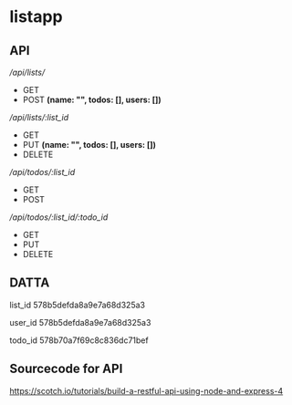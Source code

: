 
# listapp

## API
*/api/lists/*
- GET
- POST __(name: "", todos: [], users: [])__

*/api/lists/:list_id*
- GET
- PUT __(name: "", todos: [], users: [])__
- DELETE

*/api/todos/:list_id*
- GET
- POST

*/api/todos/:list_id/:todo_id*
- GET
- PUT
- DELETE

## DATTA

list_id
578b5defda8a9e7a68d325a3

user_id
578b5defda8a9e7a68d325a3


todo_id
578b70a7f69c8c836dc71bef

## Sourcecode for API
https://scotch.io/tutorials/build-a-restful-api-using-node-and-express-4
